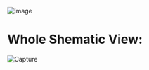 ![image](https://github.com/GitMasterNikanjam/PCB_utility/assets/19185155/1369ea59-5350-4280-83ce-02993f407591)

# Whole Shematic View:

![Capture](https://github.com/GitMasterNikanjam/PCB_utility/assets/19185155/1683b8c1-ae45-42f5-84c7-8cb432705740)


